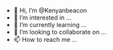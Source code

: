 - 👋 Hi, I’m @Kenyanbeacon
- 👀 I’m interested in ...
- 🌱 I’m currently learning ...
- 💞️ I’m looking to collaborate on ...
- 📫 How to reach me ...

<!---
Kenyanbeacon/Kenyanbeacon is a ✨ special ✨ repository because its `README.md` (this file) appears on your GitHub profile.
You can click the Preview link to take a look at your changes.
--->
